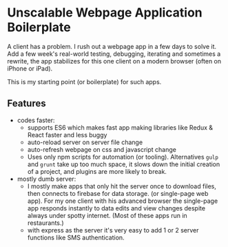 # Unscalable Webpage Application Boilerplate

A client has a problem. I rush out a webpage app in a few days to solve it.
Add a few week's real-world testing, debugging, iterating and sometimes a
rewrite, the app stabilizes for this one client on a modern browser
(often on iPhone or iPad).

This is my starting point (or boilerplate) for such apps.

## Features

- codes faster:
  - supports ES6 which makes fast app making libraries like Redux & React faster and less buggy
  - auto-reload server on server file change
  - auto-refresh webpage on css and javascript change
  - Uses only npm scripts for automation (or tooling). Alternatives `gulp` and `grunt`
    take up too much space, it slows down the initial creation of a project, and plugins
    are more likely to break.
- mostly dumb server:
  - I mostly make apps that only hit the server once to download files, then connects
    to firebase for data storage. (or single-page web app). For my one client with his
    advanced browser the single-page app responds instantly to data edits and view changes
    despite always under spotty internet. (Most of these apps run in restaurants.)
  - with express as the server it's very easy to add 1 or 2 server functions like SMS authentication.
